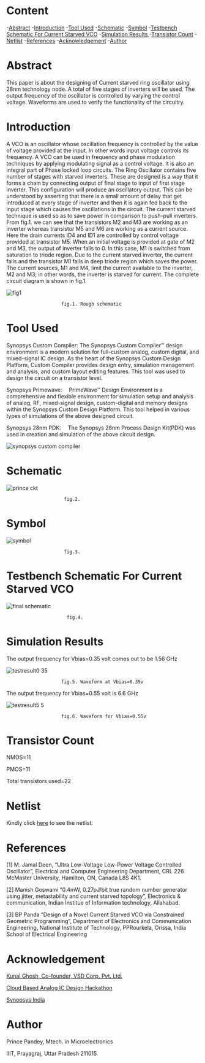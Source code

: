 # Content

-[Abstract](https://github.com/princepandey08/Current_Starved_VCO/edit/main/README.md#abstract)
-[Introduction](https://github.com/princepandey08/Current_Starved_VCO/edit/main/README.md#introduction)
-[Tool Used](https://github.com/princepandey08/Current_Starved_VCO/edit/main/README.md#tool-used)
-[Schematic](https://github.com/princepandey08/Current_Starved_VCO/edit/main/README.md#schematic)
-[Symbol](https://github.com/princepandey08/Current_Starved_VCO/edit/main/README.md#symbol)
-[Testbench Schematic For Current Starved VCO](https://github.com/princepandey08/Current_Starved_VCO/edit/main/README.md#testbench-schematic-for-current-starved-vco)
-[Simulation Results ](https://github.com/princepandey08/Current_Starved_VCO/edit/main/README.md#simulation-results)
-[Transistor Count](https://github.com/princepandey08/Current_Starved_VCO/edit/main/README.md#transistor-count)
-[Netlist](https://github.com/princepandey08/Current_Starved_VCO/edit/main/README.md#netlist)
-[References](https://github.com/princepandey08/Current_Starved_VCO/edit/main/README.md#references)
-[Acknowledgement](https://github.com/princepandey08/Current_Starved_VCO/edit/main/README.md#acknowledgement)
-[Author](https://github.com/princepandey08/Current_Starved_VCO/edit/main/README.md#author)

# Abstract
This paper is about the designing of Current starved
ring oscillator using 28nm technology node. A total
of five stages of inverters will be used. The output
frequency of the oscillator is controlled by varying 
the control voltage. Waveforms are used to verify the
functionality of the circuitry.  
# Introduction
A VCO is an oscillator whose oscillation frequency is controlled by the value of
voltage provided at the input. In other words input voltage controls its frequency.
A VCO can be used in frequency and phase modulation techniques by applying 
modulating signal as a control voltage. It is also an integral part of Phase locked loop circuits.
The Ring Oscillator contains five number of stages with starved inverters. These are designed 
is a way that it forms a chain by connecting output of final stage to input of first stage
inverter. This configuration will produce an oscillatory output. This can be understood by
asserting that there is a small amount of delay that get introduced at every stage of inverter and then 
it is again fed back to the input stage which causes the oscillations in the circuit. 
The current starved technique is used so as to save power in comparison to push-pull inverters. 
From fig.1. we can see that the transistors M2 and M3 are working as an inverter whereas
transistor M5 and M6 are working as a current source. Here the drain currents ID4 and ID1
are controlled by control voltage provided at transistor M5. When an initial voltage is provided
at gate of M2 and M3, the output of inverter falls to 0. In this case, M1 is switched from saturation to triode region. 
Due to the current starved inverter, the current falls and the transistor M1 falls in deep triode
region which saves the power. The current sources, M1 and M4, limit the current available to the 
inverter, M2 and M3; in other words, the inverter is starved for current. The complete
circuit diagram is shown in fig.1.

![fig1](https://user-images.githubusercontent.com/100519853/155892918-1e1bef03-78da-48f3-a748-6b64f268d602.png)

                        fig.1. Rough schematic

# Tool Used

Synopsys Custom Compiler: The Synopsys Custom Compiler™ design environment is a modern solution for full-custom analog, custom digital,
and mixed-signal IC design. As the heart of the Synopsys Custom Design Platform, Custom Compiler provides design entry, simulation 
management and analysis, and custom layout editing features. This tool was used to design the circuit on a transistor level.

Synopsys Primewave:  PrimeWave™ Design Environment is a comprehensive and flexible environment for simulation setup and analysis 
of analog, RF, mixed-signal design, custom-digital and memory designs within the Synopsys Custom Design Platform. This tool helped 
in various types of simulations of the above designed circuit.

Synopsys 28nm PDK:  The Synopsys 28nm Process Design Kit(PDK) was used in creation and simulation of the above circuit design.

![synopsys custom compiler](https://user-images.githubusercontent.com/100519853/155896504-ae7e81cc-163a-4606-8e27-47390fa7ffea.png)

# Schematic

![prince ckt](https://user-images.githubusercontent.com/100519853/155893395-4648cef5-a232-4244-9c56-498d54a17099.png)

                         fig.2.
             
 # Symbol
 
![symbol](https://user-images.githubusercontent.com/100519853/155893408-9f0e9519-add0-44e4-bbc4-7cb3c29b9382.png)

                         fig.3. 
                        
# Testbench Schematic For Current Starved VCO

![final schematic](https://user-images.githubusercontent.com/100519853/155893415-7331cede-31b6-4390-a71b-30bb12e92a00.png)

                          fig.4.
                          
 # Simulation Results 
 
 The output frequency for Vbias=0.35 volt comes out to be 1.56 GHz
 
![testresult0 35](https://user-images.githubusercontent.com/100519853/155895074-7cd0eb09-2748-4ac3-8c4a-7fa35de8908e.png)

                        fig.5. Waveform at Vbias=0.35v

The output frequency for Vbias=0.55 volt is 6.6 GHz

![testresult5 5](https://user-images.githubusercontent.com/100519853/155895078-f6b47d14-dfaa-4c6d-bef8-02191fe4da50.png)

                        fig.6. Waveform for Vbias=0.55v
                        
# Transistor Count

 NMOS=11
 
 PMOS=11
 
 Total transistors used=22
 
 # Netlist 
 
Kindly click [here](https://github.com/princepandey08/Current_Starved_VCO/blob/main/netist.txt) to see the netlist.

# References

[1] M. Jamal Deen, “Ultra Low-Voltage Low-Power Voltage Controlled Oscillator”, Electrical and Computer Engineering Department, CRL 226 McMaster University, Hamilton, ON, Canada L8S 4K1.

[2] Manish Goswami “0.4mW, 0.27pJ/bit true random number generator using jitter, metastability and current starved topology”, Electronics & communication, Indian Institue of Information technology, Allahabad.

[3] BP Panda “Design of a Novel Current Starved VCO via Constrained Geometric Programming”, Department of Electronics and Communication Engineering, National Institute of Technology, PPRourkela, Orissa, India School of Electrical Engineering


# Acknowledgement

[Kunal Ghosh, Co-founder, VSD Corp. Pvt. Ltd.](https://in.linkedin.com/in/kunal-ghosh-vlsisystemdesign-com-28084836)

[Cloud Based Analog IC Design Hackathon](https://hackathoniith.in/)

[Synopsys India](https://www.synopsys.com/)

# Author

Prince Pandey, Mtech. in Microelectronics

IIIT, Prayagraj, Uttar Pradesh 211015

